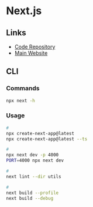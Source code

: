 # Next.js

<!--
https://www.udemy.com/course/react-go-advanced/
https://www.udemy.com/course/straightforward-nextjs/
https://www.udemy.com/course/nextjs-react-the-complete-guide/
https://www.udemy.com/course/the-complete-react-and-next-js-bootcamp-2021/
https://www.udemy.com/course/nextjs-dev-to-deployment/
https://www.udemy.com/course/nextjs-by-example/

https://github.com/nextauthjs/next-auth
-->

## Links

- [Code Repository](https://github.com/vercel/next.js)
- [Main Website](https://nextjs.org/)

<!--
https://web.dev/vitals/
-->

## CLI

### Commands

```sh
npx next -h
```

<!-- ### Configuration

```sh
echo '/.next' > ./.gitignore
``` -->

### Usage

```sh
#
npx create-next-app@latest
npx create-next-app@latest --ts

#
npx next dev -p 4000
PORT=4000 npx next dev

#
next lint --dir utils

#
next build --profile
next build --debug
```
